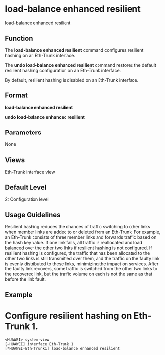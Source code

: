 load-balance enhanced resilient
===============================

load-balance enhanced resilient

Function
--------



The **load-balance enhanced resilient** command configures resilient hashing on an Eth-Trunk interface.

The **undo load-balance enhanced resilient** command restores the default resilient hashing configuration on an Eth-Trunk interface.



By default, resilient hashing is disabled on an Eth-Trunk interface.


Format
------

**load-balance enhanced resilient**

**undo load-balance enhanced resilient**


Parameters
----------

None

Views
-----

Eth-Trunk interface view


Default Level
-------------

2: Configuration level


Usage Guidelines
----------------

Resilient hashing reduces the chances of traffic switching to other links when member links are added to or deleted from an Eth-Trunk. For example, an Eth-Trunk consists of three member links and forwards traffic based on the hash key value. If one link fails, all traffic is reallocated and load balanced over the other two links if resilient hashing is not configured. If resilient hashing is configured, the traffic that has been allocated to the other two links is still transmitted over them, and the traffic on the faulty link is evenly distributed to these links, minimizing the impact on services. After the faulty link recovers, some traffic is switched from the other two links to the recovered link, but the traffic volume on each is not the same as that before the link fault.


Example
-------

# Configure resilient hashing on Eth-Trunk 1.
```
<HUAWEI> system-view
[~HUAWEI] interface Eth-Trunk 1
[*HUAWEI-Eth-Trunk1] load-balance enhanced resilient

```
